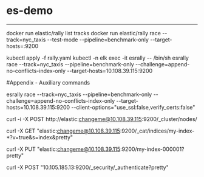 # es-demo
---
docker run elastic/rally list tracks
docker run elastic/rally race --track=nyc_taxis --test-mode --pipeline=benchmark-only --target-hosts=:9200

kubectl apply -f rally.yaml
kubectl -n elk exec -it esrally -- /bin/sh
esrally race --track=nyc_taxis --pipeline=benchmark-only --challenge=append-no-conflicts-index-only --target-hosts=10.108.39.115:9200

#Appendix - Auxiliary commands

esrally race --track=nyc_taxis --pipeline=benchmark-only --challenge=append-no-conflicts-index-only --target-hosts=10.108.39.115:9200 --client-options="use_ssl:false,verify_certs:false"

curl -i -X POST http://elastic:changeme@10.108.39.115:9200/_cluster/nodes/


curl -X GET "elastic:changeme@10.108.39.115:9200/_cat/indices/my-index-*?v=true&s=index&pretty"

curl -X PUT "elastic:changeme@10.108.39.115:9200/my-index-000001?pretty"

curl -X POST "10.105.185.13:9200/_security/_authenticate?pretty"